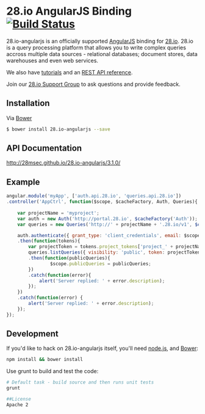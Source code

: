 28.io AngularJS Binding [![Build Status](https://travis-ci.org/28msec/28.io-angularjs.png?branch=master)](https://travis-ci.org/28msec/28.io-angularjs)
============

28.io-angularjs is an officially supported [AngularJS](http://angularjs.org/) binding
for [28.io](http://28.io).
28.io is a query processing platform that allows you to write complex queries accross multiple data sources - relational databases; document stores, data warehouses and even web services.

We also have [tutorials](http://www.28.io/blog/tags/tutorial) and an
[REST API reference](http://www.28.io/documentation/latest/api).

Join our [28.io Support Group](https://28msec.zendesk.com) to ask questions and provide feedback.


## Installation
Via [Bower](http://bower.io/)
```bash
$ bower install 28.io-angularjs --save
```
## API Documentation
http://28msec.github.io/28.io-angularjs/3.1.0/

## Example

```javascript
angular.module('myApp', ['auth.api.28.io', 'queries.api.28.io'])
.controller('AppCtrl', function($scope, $cacheFactory, Auth, Queries){
    
    var projectName = 'myproject';
    var auth = new Auth('http://portal.28.io', $cacheFactory('Auth'));
    var queries = new Queries('http://' + projectName + '.28.io/v1', $cacheFactory('Queries'));

    auth.authenticate({ grant_type: 'client_credentials', email: $scope.login, password: $scope.password })
    .then(function(tokens){
        var projectToken = tokens.project_tokens['project_' + projectName];
        queries.listQueries({ visibility: 'public', token: projectToken })
        .then(function(publicQueries){
                $scope.publicQueries = publicQueries;
        })
        .catch(function(error){
            alert('Server replied: ' + error.description);
        });
    })
    .catch(function(error) {
        alert('Server replied: ' + error.description);
    });
});
```
## Development
If you'd like to hack on 28.io-angularjs itself, you'll need
[node.js](http://nodejs.org/download/), and [Bower](http://bower.io):

```bash
npm install && bower install
```
Use grunt to build and test the code:
```bash
# Default task - build source and then runs unit tests
grunt

##License
Apache 2
